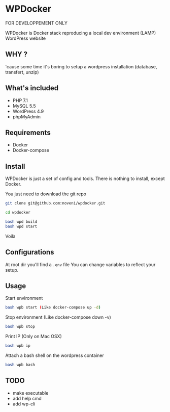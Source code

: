 # WPDocker

FOR DEVELOPPEMENT ONLY

WPDocker is Docker stack reproducing a local dev environment (LAMP) WordPress website

## WHY ?

'cause some time it's boring to setup a wordpress installation (database, transfert, unzip)

## What's included

* PHP 7.1
* MySQL 5.5
* WordPress 4.9
* phpMyAdmin

## Requirements

* Docker
* Docker-compose

## Install

WPDocker is just a set of config and tools. There is nothing to install, except Docker.

You just need to download the git repo

```sh
git clone git@github.com:noveni/wpdocker.git

cd wpdocker

bash wpd build
bash wpd start
```

Voilà

## Configurations

At root dir you'll find a ``.env`` file
You can change variables to reflect your setup.

## Usage

Start environment

```sh
bash wpb start (Like docker-compose up -d)
```

Stop environment (Like docker-compose down -v)

```sh
bash wpb stop
```

Print IP (Only on Mac OSX)

```sh
bash wpb ip
```

Attach a bash shell on the wordpress container

```sh
bash wpb bash
```

## TODO

* make executable
* add help cmd
* add wp-cli